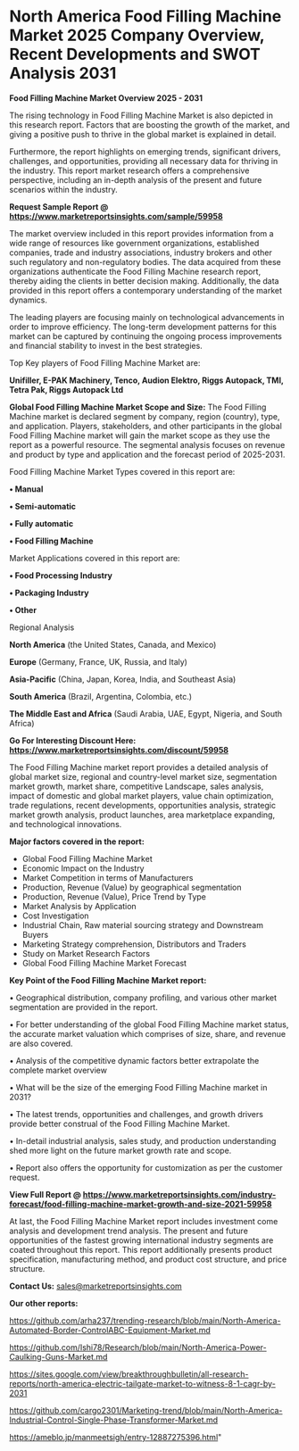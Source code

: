 # North America Food Filling Machine Market 2025 Company Overview, Recent Developments and SWOT Analysis 2031

<Strong> Food Filling Machine Market Overview 2025 - 2031</strong>

The rising technology in Food Filling Machine Market is also depicted in this research report. Factors that are boosting the growth of the market, and giving a positive push to thrive in the global market is explained in detail.

Furthermore, the report highlights on emerging trends, significant drivers, challenges, and opportunities, providing all necessary data for thriving in the industry. This report market research offers a comprehensive perspective, including an in-depth analysis of the present and future scenarios within the industry.

<strong>Request Sample Report @ <a href=https://www.marketreportsinsights.com/sample/59958>https://www.marketreportsinsights.com/sample/59958</a></strong>

The market overview included in this report provides information from a wide range of resources like government organizations, established companies, trade and industry associations, industry brokers and other such regulatory and non-regulatory bodies. The data acquired from these organizations authenticate the Food Filling Machine research report, thereby aiding the clients in better decision making. Additionally, the data provided in this report offers a contemporary understanding of the market dynamics.

The leading players are focusing mainly on technological advancements in order to improve efficiency. The long-term development patterns for this market can be captured by continuing the ongoing process improvements and financial stability to invest in the best strategies.

Top Key players of Food Filling Machine Market are:

<strong>Unifiller, E-PAK Machinery, Tenco, Audion Elektro, Riggs Autopack, TMI, Tetra Pak, Riggs Autopack Ltd</strong>

<strong><b>Global Food Filling Machine Market Scope and Size:</b></strong>
The Food Filling Machine market is declared segment by company, region (country), type, and application. Players, stakeholders, and other participants in the global Food Filling Machine market will gain the market scope as they use the report as a powerful resource. The segmental analysis focuses on revenue and product by type and application and the forecast period of 2025-2031.

Food Filling Machine Market Types covered in this report are:

<strong>• Manual

• Semi-automatic

• Fully automatic

• Food Filling Machine</strong>

Market Applications covered in this report are:

<strong>• Food Processing Industry

• Packaging Industry

• Other</strong> 

Regional Analysis

<strong>North America</strong> (the United States, Canada, and Mexico)

<strong>Europe</strong> (Germany, France, UK, Russia, and Italy)

<strong>Asia-Pacific</strong> (China, Japan, Korea, India, and Southeast Asia)

<strong>South America</strong> (Brazil, Argentina, Colombia, etc.)

<strong>The Middle East and Africa</strong> (Saudi Arabia, UAE, Egypt, Nigeria, and South Africa)

<strong>Go For Interesting Discount Here: <a href=https://www.marketreportsinsights.com/discount/59958>https://www.marketreportsinsights.com/discount/59958</a></strong>

The Food Filling Machine market report provides a detailed analysis of global market size, regional and country-level market size, segmentation market growth, market share, competitive Landscape, sales analysis, impact of domestic and global market players, value chain optimization, trade regulations, recent developments, opportunities analysis, strategic market growth analysis, product launches, area marketplace expanding, and technological innovations.

<strong><b>Major factors covered in the report:</b></strong>
<ul>
  <li>Global Food Filling Machine Market </li>
  <li>Economic Impact on the Industry</li>
  <li>Market Competition in terms of Manufacturers</li>
  <li>Production, Revenue (Value) by geographical segmentation</li>
  <li>Production, Revenue (Value), Price Trend by Type</li>
  <li>Market Analysis by Application</li>
  <li>Cost Investigation</li>
  <li>Industrial Chain, Raw material sourcing strategy and Downstream Buyers</li>
  <li>Marketing Strategy comprehension, Distributors and Traders</li>
  <li>Study on Market Research Factors</li>
  <li>Global Food Filling Machine Market Forecast</li>
</ul>

<strong><b>Key Point of the Food Filling Machine Market report:</b></strong>

• Geographical distribution, company profiling, and various other market segmentation are provided in the report.

• For better understanding of the global Food Filling Machine market status, the accurate market valuation which comprises of size, share, and revenue are also covered.

• Analysis of the competitive dynamic factors better extrapolate the complete market overview

• What will be the size of the emerging Food Filling Machine market in 2031?

• The latest trends, opportunities and challenges, and growth drivers provide better construal of the Food Filling Machine Market.

• In-detail industrial analysis, sales study, and production understanding shed more light on the future market growth rate and scope.

• Report also offers the opportunity for customization as per the customer request.

<strong><b>View Full Report @ <a href=https://www.marketreportsinsights.com/industry-forecast/food-filling-machine-market-growth-and-size-2021-59958>https://www.marketreportsinsights.com/industry-forecast/food-filling-machine-market-growth-and-size-2021-59958</a></b></strong>


At last, the Food Filling Machine Market report includes investment come analysis and development trend analysis. The present and future opportunities of the fastest growing international industry segments are coated throughout this report. This report additionally presents product specification, manufacturing method, and product cost structure, and price structure.

<strong>Contact Us:</strong>
sales@marketreportsinsights.com

<strong>Our other reports:</strong>

<a href=https://github.com/arha237/trending-research/blob/main/North-America-Automated-Border-ControlABC-Equipment-Market.md>https://github.com/arha237/trending-research/blob/main/North-America-Automated-Border-ControlABC-Equipment-Market.md</a>

<a href=https://github.com/Ishi78/Research/blob/main/North-America-Power-Caulking-Guns-Market.md>https://github.com/Ishi78/Research/blob/main/North-America-Power-Caulking-Guns-Market.md</a>

<a href=https://sites.google.com/view/breakthroughbulletin/all-research-reports/north-america-electric-tailgate-market-to-witness-8-1-cagr-by-2031>https://sites.google.com/view/breakthroughbulletin/all-research-reports/north-america-electric-tailgate-market-to-witness-8-1-cagr-by-2031</a>

<a href=https://github.com/cargo2301/Marketing-trend/blob/main/North-America-Industrial-Control-Single-Phase-Transformer-Market.md>https://github.com/cargo2301/Marketing-trend/blob/main/North-America-Industrial-Control-Single-Phase-Transformer-Market.md</a>

<a href=https://ameblo.jp/manmeetsigh/entry-12887275396.html>https://ameblo.jp/manmeetsigh/entry-12887275396.html</a>"
